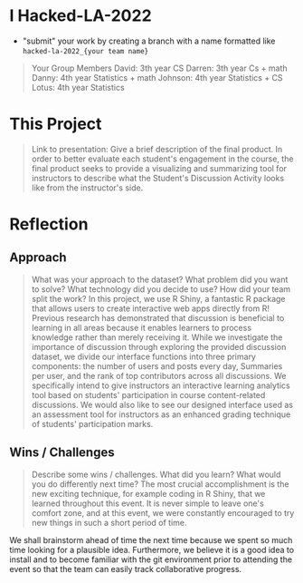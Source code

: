 # I Hacked-LA-2022
- "submit" your work by creating a branch with a name formatted like `hacked-la-2022_{your team name}`
  
> Your Group Members
David: 3th year CS
Darren: 3th year Cs + math
Danny:  4th year Statistics + math
Johnson: 4th year Statistics + CS
Lotus: 4th year Statistics

# This Project
> Link to presentation: 
> Give a brief description of the final product. 
In order to better evaluate each student's engagement in the course, the final product seeks to provide a visualizing and summarizing tool for instructors to describe what the Student's Discussion Activity looks like from the instructor's side.

# Reflection
## Approach
> What was your approach to the dataset? What problem did you want to solve? What technology did you decide to use? How did your team split the work?
In this project, we use R Shiny, a fantastic R package that allows users to create interactive web apps directly from R! Previous research has demonstrated that discussion is beneficial to learning in all areas because it enables learners to process knowledge rather than merely receiving it. While we investigate the importance of discussion through exploring the provided discussion dataset, we divide our interface functions into three primary components: the number of users and posts every day, Summaries per user, and the rank of top contributors across all discussions. We specifically intend to give instructors an interactive learning analytics tool based on students' participation in course content-related discussions. We would also like to see our designed interface used as an assessment tool for instructors as an enhanced grading technique of students' participation marks.

## Wins / Challenges
> Describe some wins / challenges. What did you learn? What would you do differently next time?
The most crucial accomplishment is the new exciting technique, for example coding in R Shiny,  that we learned throughout this event. It is never simple to leave one's comfort zone, and at this event, we were constantly encouraged to try new things in such a short period of time. 

We shall brainstorm ahead of time the next time because we spent so much time looking for a plausible idea. Furthermore, we believe it is a good idea to install and to become familiar with the git environment prior to attending the event so that the team can easily track collaborative progress.

